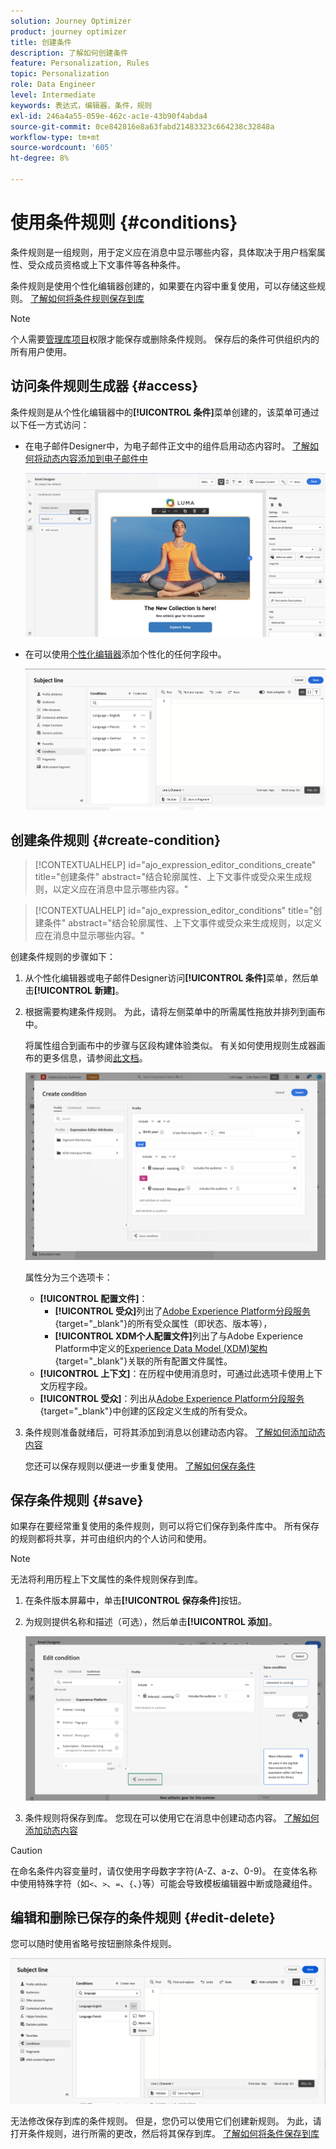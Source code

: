 ```yaml
---
solution: Journey Optimizer
product: journey optimizer
title: 创建条件
description: 了解如何创建条件
feature: Personalization, Rules
topic: Personalization
role: Data Engineer
level: Intermediate
keywords: 表达式，编辑器，条件，规则
exl-id: 246a4a55-059e-462c-ac1e-43b90f4abda4
source-git-commit: 0ce842816e8a63fabd21483323c664238c32848a
workflow-type: tm+mt
source-wordcount: '605'
ht-degree: 8%

---
```


# 使用条件规则 {#conditions}

条件规则是一组规则，用于定义应在消息中显示哪些内容，具体取决于用户档案属性、受众成员资格或上下文事件等各种条件。

条件规则是使用个性化编辑器创建的，如果要在内容中重复使用，可以存储这些规则。 [了解如何将条件规则保存到库](#save)

>[!NOTE]
>
>个人需要[管理库项目](../administration/ootb-product-profiles.md)权限才能保存或删除条件规则。 保存后的条件可供组织内的所有用户使用。

## 访问条件规则生成器 {#access}

条件规则是从个性化编辑器中的&#x200B;**[!UICONTROL 条件]**&#x200B;菜单创建的，该菜单可通过以下任一方式访问：

* 在电子邮件Designer中，为电子邮件正文中的组件启用动态内容时。 [了解如何将动态内容添加到电子邮件中](dynamic-content.md#emails)

  ![](assets/conditions-access-email.png)

* 在可以使用[个性化编辑器](personalization-build-expressions.md)添加个性化的任何字段中。

  ![](assets/conditions-access-editor.png)

## 创建条件规则 {#create-condition}

>[!CONTEXTUALHELP]
>id="ajo_expression_editor_conditions_create"
>title="创建条件"
>abstract="结合轮廓属性、上下文事件或受众来生成规则，以定义应在消息中显示哪些内容。"

>[!CONTEXTUALHELP]
>id="ajo_expression_editor_conditions"
>title="创建条件"
>abstract="结合轮廓属性、上下文事件或受众来生成规则，以定义应在消息中显示哪些内容。"

创建条件规则的步骤如下：

1. 从个性化编辑器或电子邮件Designer访问&#x200B;**[!UICONTROL 条件]**&#x200B;菜单，然后单击&#x200B;**[!UICONTROL 新建]**。

1. 根据需要构建条件规则。 为此，请将左侧菜单中的所需属性拖放并排列到画布中。

   将属性组合到画布中的步骤与区段构建体验类似。 有关如何使用规则生成器画布的更多信息，请参阅[此文档](https://experienceleague.adobe.com/docs/experience-platform/segmentation/ui/segment-builder.html#rule-builder-canvas)。

   ![](assets/conditions-create.png)

   属性分为三个选项卡：

   * **[!UICONTROL 配置文件]**：
      * **[!UICONTROL 受众]**&#x200B;列出了[Adobe Experience Platform分段服务](https://experienceleague.adobe.com/docs/experience-platform/segmentation/home.html?lang=zh-Hans){target="_blank"}的所有受众属性（即状态、版本等），
      * **[!UICONTROL XDM个人配置文件]**&#x200B;列出了与Adobe Experience Platform中定义的[Experience Data Model (XDM)架构](https://experienceleague.adobe.com/docs/experience-platform/xdm/home.html){target="_blank"}关联的所有配置文件属性。
   * **[!UICONTROL 上下文]**：在历程中使用消息时，可通过此选项卡使用上下文历程字段。
   * **[!UICONTROL 受众]**：列出从[Adobe Experience Platform分段服务](https://experienceleague.adobe.com/docs/experience-platform/segmentation/home.html?lang=zh-Hans){target="_blank"}中创建的区段定义生成的所有受众。

1. 条件规则准备就绪后，可将其添加到消息以创建动态内容。 [了解如何添加动态内容](dynamic-content.md)

   您还可以保存规则以便进一步重复使用。 [了解如何保存条件](#save)

## 保存条件规则 {#save}

如果存在要经常重复使用的条件规则，则可以将它们保存到条件库中。 所有保存的规则都将共享，并可由组织内的个人访问和使用。

>[!NOTE]
>
>无法将利用历程上下文属性的条件规则保存到库。

1. 在条件版本屏幕中，单击&#x200B;**[!UICONTROL 保存条件]**&#x200B;按钮。

1. 为规则提供名称和描述（可选），然后单击&#x200B;**[!UICONTROL 添加]**。

   ![](assets/conditions-name-description.png)

1. 条件规则将保存到库。 您现在可以使用它在消息中创建动态内容。 [了解如何添加动态内容](dynamic-content.md)


>[!CAUTION]
>
>在命名条件内容变量时，请仅使用字母数字字符(A-Z、a-z、0-9)。 在变体名称中使用特殊字符（如`<`、`>`、`=`、`{`、`}`等）可能会导致模板编辑器中断或隐藏组件。

## 编辑和删除已保存的条件规则 {#edit-delete}

您可以随时使用省略号按钮删除条件规则。

![](assets/conditions-open.png)

无法修改保存到库的条件规则。 但是，您仍可以使用它们创建新规则。 为此，请打开条件规则，进行所需的更改，然后将其保存到库。 [了解如何将条件保存到库](#save)
